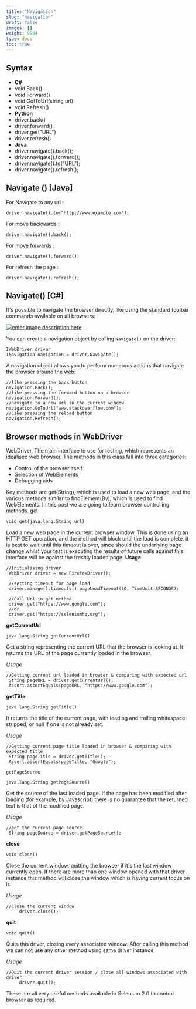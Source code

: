 ```yaml
---
title: "Navigation"
slug: "navigation"
draft: false
images: []
weight: 9984
type: docs
toc: true
---
```


## Syntax
 - **C#**
 - void Back()
 - void Forward()
 - void GotToUrl(string url)
 - void Refresh()
 - **Python**
 - driver.back()
 - driver.forward()
 - driver.get("URL")
 - driver.refresh()
 - **Java**
 - driver.navigate().back();
 - driver.navigate().forward(); 
 - driver.navigate().to("URL"); 
 - driver.navigate().refresh();



## Navigate () [Java]
For Navigate to any url :
   
    driver.navigate().to("http://www.example.com");

For move backwards :

    driver.navigate().back();

For move forwards :

    driver.navigate().forward();

For refresh the page :

    driver.navigate().refresh();



## Navigate() [C#]
It's possible to navigate the browser directly, like using the standard toolbar commands available on all browsers: 

[![enter image description here][1]][1]

You can create a navigation object by calling `Navigate()` on the driver:

<!-- language: c# -->
    IWebDriver driver
    INavigation navigation = driver.Navigate();

A navigation object allows you to perform numerous actions that navigate the browser around the web:

<!-- language: c# -->

    //like pressing the back button
    navigation.Back();
    //like pressing the forward button on a browser
    navigation.Forward();
    //navigate to a new url in the current window
    navigation.GoToUrl("www.stackoverflow.com");
    //Like pressing the reload button
    navigation.Refresh();


  [1]: http://i.stack.imgur.com/eZaZE.png

## Browser methods in WebDriver
WebDriver, The main interface to use for testing, which represents an idealised web browser. The methods in this class fall into three categories:

 - Control of the browser itself 
 - Selection of WebElements 
 - Debugging aids

Key methods are get(String), which is used to load a new web page, and the various methods similar to findElement(By), which is used to find WebElements. In this post we are going to learn browser controlling methods.
get

    void get(java.lang.String url)

Load a new web page in the current browser window. This is done using an HTTP GET operation, and the method will block until the load is complete. it is best to wait until this timeout is over, since should the underlying page change whilst your test is executing the results of future calls against this interface will be against the freshly loaded page.
      **Usage**

    //Initialising driver
     WebDriver driver = new FirefoxDriver();
     
     //setting timeout for page load
     driver.manage().timeouts().pageLoadTimeout(20, TimeUnit.SECONDS);
     
     //Call Url in get method
     driver.get("https://www.google.com");
     //or
     driver.get("https://seleniumhq.org");

**getCurrentUrl**

    java.lang.String getCurrentUrl()

Get a string representing the current URL that the browser is looking at. It returns the URL of the page currently loaded in the browser.

*Usage*

    //Getting current url loaded in browser & comparing with expected url
     String pageURL = driver.getCurrentUrl();
     Assert.assertEquals(pageURL, "https://www.google.com");

**getTitle**

    java.lang.String getTitle()

It returns the title of the current page, with leading and trailing whitespace stripped, or null if one is not already set.

*Usage*

    //Getting current page title loaded in browser & comparing with expected title
     String pageTitle = driver.getTitle();
     Assert.assertEquals(pageTitle, "Google");

    getPageSource

    java.lang.String getPageSource()

Get the source of the last loaded page. If the page has been modified after loading (for example, by Javascript) there is no guarantee that the returned text is that of the modified page.

*Usage*

    //get the current page source
     String pageSource = driver.getPageSource();

**close**

    void close()

Close the current window, quitting the browser if it's the last window currently open. If there are more than one window opened with that driver instance this method will close the window which is having current focus on it.

*Usage*

    //Close the current window
         driver.close();

**quit**


    void quit()

Quits this driver, closing every associated window. After calling this method we can not use any other method using same driver instance.

*Usage*

    //Quit the current driver session / close all windows associated with driver
         driver.quit();

These are all very useful methods available in Selenium 2.0 to control browser as required. 






